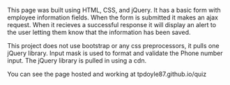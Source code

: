 This page was built using HTML, CSS, and jQuery. It has a basic form with employee information fields. When the form is
submitted it makes an ajax request. When it recieves a successful response it will display an alert to the user letting them 
know that the information has been saved.

This project does not use bootstrap or any css preprocessors, it pulls one jQuery library. Input mask is used to format 
and validate the Phone number input. The jQuery library is pulled in using a cdn.

You can see the page hosted and working at tpdoyle87.github.io/quiz
